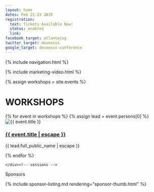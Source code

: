 ```yaml
---
layout: home
dates: Feb 21-23 2018
registration:
  text: Tickets Available Now!
  status: enabled
  link:
facebook_target: atlantajug
twitter_target: devnexus
google_target: devnexus-conference
---
```



{% include navigation.html %}

{% include marketing-video.html %}

{% assign workshops = site.events %}
<div class="row">
    <h1 class="featured-header">WORKSHOPS</h1>
     <div class="speakers sessions">
     	{% for event in workshops %}
     	{% assign lead = event.persons[0] %}
        <div class="col-sm-6 col-md-4 col-lg-4">
             <div class="thumbnail">
                 <img class="img-responsive" src="{{ lead.avatar_path }}" alt="{{ event.title }}" >
                 <div class="caption">
                     <h3><a href="{{ event.url }}">{{ event.title | escape }}</a></h3>
                     <p>{{ lead.full_public_name | escape }}</p>
                </div>
             </div>
        </div>
        {% endfor %}           

    </div><!-- sessions -->
<!--
     <a href="presentations.html" class="btn btn-square btn-square btn-speakers center-block">SEE ALL SESSIONS</a> -->

</div>

<div class="row">
      <div class="row featured-header">
        <p>Sponsors</p>
      </div>
      {% include sponsor-listing.md rendering="sponsor-thumb.html" %}
</div>
